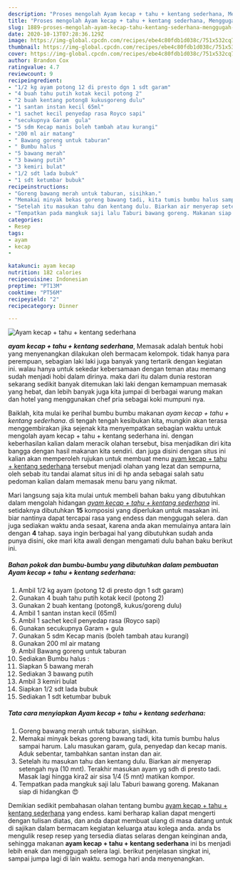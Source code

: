 ```yaml
---
description: "Proses mengolah Ayam kecap + tahu + kentang sederhana, Menggugah Selera"
title: "Proses mengolah Ayam kecap + tahu + kentang sederhana, Menggugah Selera"
slug: 1889-proses-mengolah-ayam-kecap-tahu-kentang-sederhana-menggugah-selera
date: 2020-10-13T07:28:36.129Z
image: https://img-global.cpcdn.com/recipes/ebe4c80fdb1d038c/751x532cq70/ayam-kecap-tahu-kentang-sederhana-foto-resep-utama.jpg
thumbnail: https://img-global.cpcdn.com/recipes/ebe4c80fdb1d038c/751x532cq70/ayam-kecap-tahu-kentang-sederhana-foto-resep-utama.jpg
cover: https://img-global.cpcdn.com/recipes/ebe4c80fdb1d038c/751x532cq70/ayam-kecap-tahu-kentang-sederhana-foto-resep-utama.jpg
author: Brandon Cox
ratingvalue: 4.7
reviewcount: 9
recipeingredient:
- "1/2 kg ayam potong 12 di presto dgn 1 sdt garam"
- "4 buah tahu putih kotak kecil potong 2"
- "2 buah kentang potong8 kukusgoreng dulu"
- "1 santan instan kecil 65ml"
- "1 sachet kecil penyedap rasa Royco sapi"
- "secukupnya Garam  gula"
- "5 sdm Kecap manis boleh tambah atau kurangi"
- "200 ml air matang"
- " Bawang goreng untuk taburan"
- " Bumbu halus "
- "5 bawang merah"
- "3 bawang putih"
- "3 kemiri bulat"
- "1/2 sdt lada bubuk"
- "1 sdt ketumbar bubuk"
recipeinstructions:
- "Goreng bawang merah untuk taburan, sisihkan."
- "Memakai minyak bekas goreng bawang tadi, kita tumis bumbu halus sampai harum. Lalu masukan garam, gula, penyedap dan kecap manis. Aduk sebentar, tambahkan santan instan dan air."
- "Setelah itu masukan tahu dan kentang dulu. Biarkan air menyerap setengah nya (10 mnt). Terakhir masukan ayam yg sdh di presto tadi. Masak lagi hingga kira2 air sisa 1/4 (5 mnt) matikan kompor."
- "Tempatkan pada mangkuk saji lalu Taburi bawang goreng. Makanan siap di hidangkan 😍"
categories:
- Resep
tags:
- ayam
- kecap
- 

katakunci: ayam kecap  
nutrition: 182 calories
recipecuisine: Indonesian
preptime: "PT13M"
cooktime: "PT56M"
recipeyield: "2"
recipecategory: Dinner

---
```



![Ayam kecap + tahu + kentang sederhana](https://img-global.cpcdn.com/recipes/ebe4c80fdb1d038c/751x532cq70/ayam-kecap-tahu-kentang-sederhana-foto-resep-utama.jpg)

<b><i>ayam kecap + tahu + kentang sederhana</i></b>, Memasak adalah bentuk hobi yang menyenangkan dilakukan oleh bermacam kelompok. tidak hanya para perempuan, sebagian laki laki juga banyak yang tertarik dengan kegiatan ini. walau hanya untuk sekedar kebersamaan dengan teman atau memang sudah menjadi hobi dalam dirinya. maka dari itu dalam dunia restoran sekarang sedikit banyak ditemukan laki laki dengan kemampuan memasak yang hebat, dan lebih banyak juga kita jumpai di berbagai warung makan dan hotel yang menggunakan chef pria sebagai koki mumpuni nya.



Baiklah, kita mulai ke perihal bumbu bumbu makanan <i>ayam kecap + tahu + kentang sederhana</i>. di tengah tengah kesibukan kita, mungkin akan terasa menggembirakan jika sejenak kita menyempatkan sebagian waktu untuk mengolah ayam kecap + tahu + kentang sederhana ini. dengan keberhasilan kalian dalam meracik olahan tersebut, bisa menjadikan diri kita bangga dengan hasil makanan kita sendiri. dan juga disini dengan situs ini kalian akan memperoleh rujukan untuk membuat menu <u>ayam kecap + tahu + kentang sederhana</u> tersebut menjadi olahan yang lezat dan sempurna, oleh sebab itu tandai alamat situs ini di hp anda sebagai salah satu pedoman kalian dalam memasak menu baru yang nikmat.


Mari langsung saja kita mulai untuk membeli bahan baku yang dibutuhkan dalam mengolah hidangan <u><i>ayam kecap + tahu + kentang sederhana</i></u> ini. setidaknya dibutuhkan <b>15</b> komposisi yang diperlukan untuk masakan ini. biar nantinya dapat tercapai rasa yang endess dan menggugah selera. dan juga sediakan waktu anda sesaat, karena anda akan memulainya antara lain dengan <b>4</b> tahap. saya ingin berbagai hal yang dibutuhkan sudah anda punya disini, oke mari kita awali dengan mengamati dulu bahan baku berikut ini.

<!--inarticleads1-->

##### Bahan pokok dan bumbu-bumbu yang dibutuhkan dalam pembuatan Ayam kecap + tahu + kentang sederhana:

1. Ambil 1/2 kg ayam (potong 12 di presto dgn 1 sdt garam)
1. Gunakan 4 buah tahu putih kotak kecil (potong 2)
1. Gunakan 2 buah kentang (potong8, kukus/goreng dulu)
1. Ambil 1 santan instan kecil (65ml)
1. Ambil 1 sachet kecil penyedap rasa (Royco sapi)
1. Gunakan secukupnya Garam + gula
1. Gunakan 5 sdm Kecap manis (boleh tambah atau kurangi)
1. Gunakan 200 ml air matang
1. Ambil  Bawang goreng untuk taburan
1. Sediakan  Bumbu halus :
1. Siapkan 5 bawang merah
1. Sediakan 3 bawang putih
1. Ambil 3 kemiri bulat
1. Siapkan 1/2 sdt lada bubuk
1. Sediakan 1 sdt ketumbar bubuk




<!--inarticleads2-->

##### Tata cara menyiapkan Ayam kecap + tahu + kentang sederhana:

1. Goreng bawang merah untuk taburan, sisihkan.
1. Memakai minyak bekas goreng bawang tadi, kita tumis bumbu halus sampai harum. Lalu masukan garam, gula, penyedap dan kecap manis. Aduk sebentar, tambahkan santan instan dan air.
1. Setelah itu masukan tahu dan kentang dulu. Biarkan air menyerap setengah nya (10 mnt). Terakhir masukan ayam yg sdh di presto tadi. Masak lagi hingga kira2 air sisa 1/4 (5 mnt) matikan kompor.
1. Tempatkan pada mangkuk saji lalu Taburi bawang goreng. Makanan siap di hidangkan 😍




Demikian sedikit pembahasan olahan tentang bumbu <u>ayam kecap + tahu + kentang sederhana</u> yang endess. kami berharap kalian dapat mengerti dengan tulisan diatas, dan anda dapat membuat ulang di masa datang untuk di sajikan dalam bermacam kegiatan keluarga atau kolega anda. anda bs mengulik resep resep yang tersedia diatas selaras dengan keinginan anda, sehingga makanan <b>ayam kecap + tahu + kentang sederhana</b> ini bs menjadi lebih enak dan menggugah selera lagi. berikut penjelasan singkat ini, sampai jumpa lagi di lain waktu. semoga hari anda menyenangkan.
